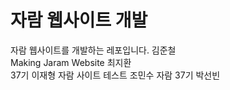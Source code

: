 # 자람 웹사이트 개발
자람 웹사이트를 개발하는 레포입니다. 김준철  
Making Jaram Website 최지환  
37기 이재형
자람 사이트 테스트 조민수
자람 37기 박선빈